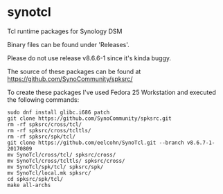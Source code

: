 # synotcl
Tcl runtime packages for Synology DSM

Binary files can be found under 'Releases'.

Please do not use release v8.6.6-1 since it's kinda buggy.

The source of these packages can be found at https://github.com/SynoCommunity/spksrc/

To create these packages I've used Fedora 25 Workstation and executed the following commands:

```
sudo dnf install glibc.i686 patch
git clone https://github.com/SynoCommunity/spksrc.git
rm -rf spksrc/cross/tcl/
rm -rf spksrc/cross/tcltls/
rm -rf spksrc/spk/tcl/
git clone https://github.com/eelcohn/SynoTcl.git --branch v8.6.7-1-20170809
mv SynoTcl/cross/tcl/ spksrc/cross/
mv SynoTcl/cross/tcltls/ spksrc/cross/
mv SynoTcl/spk/tcl/ spksrc/spk/
mv SynoTcl/local.mk spksrc/
cd spksrc/spk/tcl/
make all-archs
```
